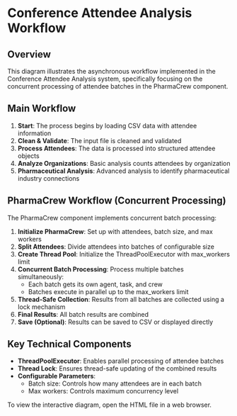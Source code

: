 # Conference Attendee Analysis Workflow

## Overview

This diagram illustrates the asynchronous workflow implemented in the Conference Attendee Analysis system, specifically focusing on the concurrent processing of attendee batches in the PharmaCrew component.

## Main Workflow

1. **Start**: The process begins by loading CSV data with attendee information
2. **Clean & Validate**: The input file is cleaned and validated
3. **Process Attendees**: The data is processed into structured attendee objects
4. **Analyze Organizations**: Basic analysis counts attendees by organization
5. **Pharmaceutical Analysis**: Advanced analysis to identify pharmaceutical industry connections

## PharmaCrew Workflow (Concurrent Processing)

The PharmaCrew component implements concurrent batch processing:

1. **Initialize PharmaCrew**: Set up with attendees, batch size, and max workers
2. **Split Attendees**: Divide attendees into batches of configurable size
3. **Create Thread Pool**: Initialize the ThreadPoolExecutor with max_workers limit
4. **Concurrent Batch Processing**: Process multiple batches simultaneously:
   - Each batch gets its own agent, task, and crew
   - Batches execute in parallel up to the max_workers limit
5. **Thread-Safe Collection**: Results from all batches are collected using a lock mechanism
6. **Final Results**: All batch results are combined
7. **Save (Optional)**: Results can be saved to CSV or displayed directly

## Key Technical Components

- **ThreadPoolExecutor**: Enables parallel processing of attendee batches
- **Thread Lock**: Ensures thread-safe updating of the combined results
- **Configurable Parameters**:
  - Batch size: Controls how many attendees are in each batch
  - Max workers: Controls maximum concurrency level

To view the interactive diagram, open the HTML file in a web browser.
